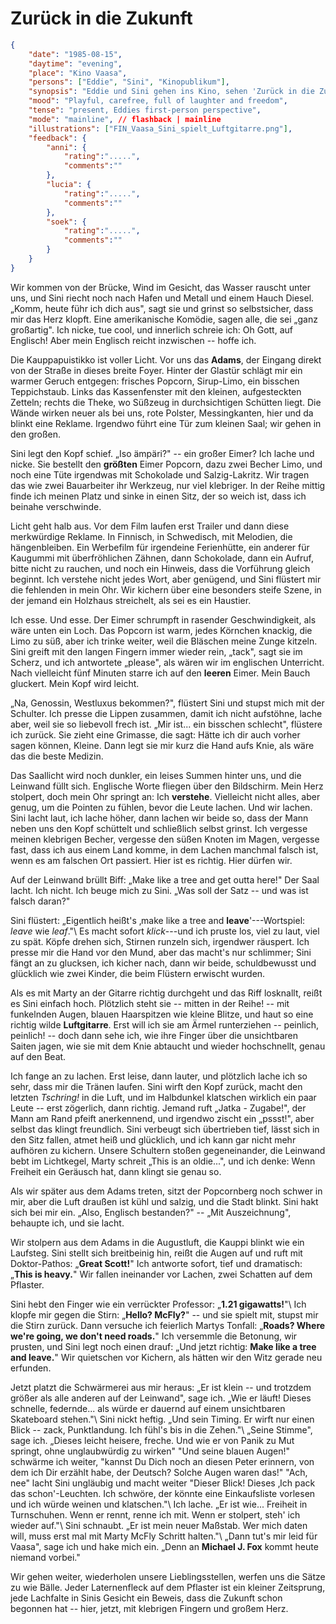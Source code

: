 # Zurück in die Zukunft

```json
{
    "date": "1985-08-15",
    "daytime": "evening",
    "place": "Kino Vaasa",
    "persons": ["Eddie", "Sini", "Kinopublikum"],
    "synopsis": "Eddie und Sini gehen ins Kino, sehen 'Zurück in die Zukunft', lachen, albern herum und feiern ihre neu entdeckte Freiheit.",
    "mood": "Playful, carefree, full of laughter and freedom",
    "tense": "present, Eddies first-person perspective",
    "mode": "mainline", // flashback | mainline
    "illustrations": ["FIN_Vaasa_Sini_spielt_Luftgitarre.png"],
    "feedback": {
        "anni": {
            "rating":".....",
            "comments":""
        },
        "lucia": {
            "rating":".....",
            "comments":""
        },
        "soek": {
            "rating":".....",
            "comments":""
        }
    }
}
```

Wir kommen von der Brücke, Wind im Gesicht, das Wasser rauscht unter uns, und
Sini riecht noch nach Hafen und Metall und einem Hauch Diesel. „Komm, heute führ
ich dich aus", sagt sie und grinst so selbstsicher, dass mir das Herz klopft.
Eine amerikanische Komödie, sagen alle, die sei „ganz großartig". Ich nicke, tue
cool, und innerlich schreie ich: Oh Gott, auf Englisch! Aber mein Englisch
reicht inzwischen -- hoffe ich.

Die Kauppapuistikko ist voller Licht. Vor uns das **Adams**, der Eingang direkt
von der Straße in dieses breite Foyer. Hinter der Glastür schlägt mir ein warmer
Geruch entgegen: frisches Popcorn, Sirup-Limo, ein bisschen Teppichstaub. Links
das Kassenfenster mit den kleinen, aufgesteckten Zetteln; rechts die Theke, wo
Süßzeug in durchsichtigen Schütten liegt. Die Wände wirken neuer als bei uns,
rote Polster, Messingkanten, hier und da blinkt eine Reklame. Irgendwo führt
eine Tür zum kleinen Saal; wir gehen in den großen.

Sini legt den Kopf schief. „Iso ämpäri?" -- ein großer Eimer? Ich lache und
nicke. Sie bestellt den **größten** Eimer Popcorn, dazu zwei Becher Limo, und
noch eine Tüte irgendwas mit Schokolade und Salzig-Lakritz. Wir tragen das wie
zwei Bauarbeiter ihr Werkzeug, nur viel klebriger. In der Reihe mittig finde ich
meinen Platz und sinke in einen Sitz, der so weich ist, dass ich beinahe
verschwinde.

Licht geht halb aus. Vor dem Film laufen erst Trailer und dann diese merkwürdige
Reklame. In Finnisch, in Schwedisch, mit Melodien, die hängenbleiben. Ein
Werbefilm für irgendeine Ferienhütte, ein anderer für Kaugummi mit
überfröhlichen Zähnen, dann Schokolade, dann ein Aufruf, bitte nicht zu rauchen,
und noch ein Hinweis, dass die Vorführung gleich beginnt. Ich verstehe nicht
jedes Wort, aber genügend, und Sini flüstert mir die fehlenden in mein Ohr. Wir
kichern über eine besonders steife Szene, in der jemand ein Holzhaus streichelt,
als sei es ein Haustier.

Ich esse. Und esse. Der Eimer schrumpft in rasender Geschwindigkeit, als wäre
unten ein Loch. Das Popcorn ist warm, jedes Körnchen knackig, die Limo zu süß,
aber ich trinke weiter, weil die Bläschen meine Zunge kitzeln. Sini greift mit
den langen Fingern immer wieder rein, „tack", sagt sie im Scherz, und ich
antwortete „please", als wären wir im englischen Unterricht. Nach vielleicht
fünf Minuten starre ich auf den **leeren** Eimer. Mein Bauch gluckert. Mein Kopf
wird leicht.

„Na, Genossin, Westluxus bekommen?", flüstert Sini und stupst mich mit der
Schulter. Ich presse die Lippen zusammen, damit ich nicht aufstöhne, lache aber,
weil sie so liebevoll frech ist. „Mir ist... ein bisschen schlecht", flüstere
ich zurück. Sie zieht eine Grimasse, die sagt: Hätte ich dir auch vorher sagen
können, Kleine. Dann legt sie mir kurz die Hand aufs Knie, als wäre das die
beste Medizin.

Das Saallicht wird noch dunkler, ein leises Summen hinter uns, und die Leinwand
füllt sich. Englische Worte fliegen über den Bildschirm. Mein Herz stolpert,
doch mein Ohr springt an: Ich **verstehe**. Vielleicht nicht alles, aber genug,
um die Pointen zu fühlen, bevor die Leute lachen. Und wir lachen. Sini lacht
laut, ich lache höher, dann lachen wir beide so, dass der Mann neben uns den
Kopf schüttelt und schließlich selbst grinst. Ich vergesse meinen klebrigen
Becher, vergesse den süßen Knoten im Magen, vergesse fast, dass ich aus einem
Land komme, in dem Lachen manchmal falsch ist, wenn es am falschen Ort passiert.
Hier ist es richtig. Hier dürfen wir.

Auf der Leinwand brüllt Biff: „Make like a tree and get outta here!" Der Saal
lacht. Ich nicht. Ich beuge mich zu Sini. „Was soll der Satz -- und was ist
falsch daran?"

Sini flüstert: „Eigentlich heißt's ‚make like a tree and **leave**'---Wortspiel:
*leave* wie *leaf*."\ Es macht sofort *klick*---und ich pruste los, viel zu
laut, viel zu spät. Köpfe drehen sich, Stirnen runzeln sich, irgendwer räuspert.
Ich presse mir die Hand vor den Mund, aber das macht's nur schlimmer; Sini fängt
an zu glucksen, ich kicher nach, dann wir beide, schuldbewusst und glücklich wie
zwei Kinder, die beim Flüstern erwischt wurden.

Als es mit Marty an der Gitarre richtig durchgeht und das Riff losknallt, reißt
es Sini einfach hoch. Plötzlich steht sie -- mitten in der Reihe! -- mit
funkelnden Augen, blauen Haarspitzen wie kleine Blitze, und haut so eine richtig
wilde **Luftgitarre**. Erst will ich sie am Ärmel runterziehen -- peinlich,
peinlich! -- doch dann sehe ich, wie ihre Finger über die unsichtbaren Saiten
jagen, wie sie mit dem Knie abtaucht und wieder hochschnellt, genau auf den
Beat.

Ich fange an zu lachen. Erst leise, dann lauter, und plötzlich lache ich so
sehr, dass mir die Tränen laufen. Sini wirft den Kopf zurück, macht den letzten
*Tschring!* in die Luft, und im Halbdunkel klatschen wirklich ein paar Leute --
erst zögerlich, dann richtig. Jemand ruft „Jatka - Zugabe!", der Mann am Rand
pfeift anerkennend, und irgendwo zischt ein „pssst!", aber selbst das klingt
freundlich. Sini verbeugt sich übertrieben tief, lässt sich in den Sitz fallen,
atmet heiß und glücklich, und ich kann gar nicht mehr aufhören zu kichern.
Unsere Schultern stoßen gegeneinander, die Leinwand bebt im Lichtkegel, Marty
schreit „This is an oldie...", und ich denke: Wenn Freiheit ein Geräusch hat,
dann klingt sie genau so.

Als wir später aus dem Adams treten, sitzt der Popcornberg noch schwer in mir,
aber die Luft draußen ist kühl und salzig, und die Stadt blinkt. Sini hakt sich
bei mir ein. „Also, Englisch bestanden?" -- „Mit Auszeichnung", behaupte ich,
und sie lacht.

Wir stolpern aus dem Adams in die Augustluft, die Kauppi blinkt wie ein
Laufsteg. Sini stellt sich breitbeinig hin, reißt die Augen auf und ruft mit
Doktor-Pathos: „**Great Scott!**" Ich antworte sofort, tief und dramatisch:
„**This is heavy.**" Wir fallen ineinander vor Lachen, zwei Schatten auf dem
Pflaster.

Sini hebt den Finger wie ein verrückter Professor: „**1.21 gigawatts!**"\ Ich
klopfe mir gegen die Stirn: „**Hello? McFly?**" -- und sie spielt mit, stupst
mir die Stirn zurück. Dann versuche ich feierlich Martys Tonfall: „**Roads?
Where we're going, we don't need roads.**" Ich versemmle die Betonung, wir
prusten, und Sini legt noch einen drauf: „Und jetzt richtig: **Make like a tree
and leave.**" Wir quietschen vor Kichern, als hätten wir den Witz gerade neu
erfunden.

Jetzt platzt die Schwärmerei aus mir heraus: „Er ist klein -- und trotzdem
größer als alle anderen auf der Leinwand", sage ich. „Wie er läuft! Dieses
schnelle, federnde... als würde er dauernd auf einem unsichtbaren Skateboard
stehen."\ Sini nickt heftig. „Und sein Timing. Er wirft nur einen Blick -- zack,
Punktlandung. Ich fühl's bis in die Zehen."\ „Seine Stimme", sage ich. „Dieses
leicht heisere, freche. Und wie er von Panik zu Mut springt, ohne unglaubwürdig
zu wirken" "Und seine blauen Augen!" schwärme ich weiter, "kannst Du Dich noch
an diesen Peter erinnern, von dem ich Dir erzählt habe, der Deutsch? Solche
Augen waren das!" "Ach, nee" lacht Sini ungläubig und macht weiter "Dieser
Blick! Dieses ‚Ich pack das schon'-Leuchten. Ich schwöre, der könnte eine
Einkaufsliste vorlesen und ich würde weinen und klatschen."\ Ich lache. „Er ist
wie... Freiheit in Turnschuhen. Wenn er rennt, renne ich mit. Wenn er stolpert,
steh' ich wieder auf."\ Sini schnaubt. „Er ist mein neuer Maßstab. Wer mich
daten will, muss erst mal mit Marty McFly Schritt halten."\ „Dann tut's mir leid
für Vaasa", sage ich und hake mich ein. „Denn an **Michael J. Fox** kommt heute
niemand vorbei."

Wir gehen weiter, wiederholen unsere Lieblingsstellen, werfen uns die Sätze zu
wie Bälle. Jeder Laternenfleck auf dem Pflaster ist ein kleiner Zeitsprung, jede
Lachfalte in Sinis Gesicht ein Beweis, dass die Zukunft schon begonnen hat --
hier, jetzt, mit klebrigen Fingern und großem Herz.
